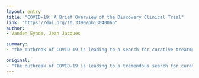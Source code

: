 ```yaml
---
layout: entry
title: "COVID-19: A Brief Overview of the Discovery Clinical Trial"
link: "https://doi.org/10.3390/ph13040065"
author:
- Vanden Eynde, Jean Jacques

summary:
- "the outbreak of COVID-19 is leading to a search for curative treatments. The urgency of the situation favors a repurposing of active drugs but not only antivirals. This short communication focuses on four treatments recommended by WHO. It is included in the first clinical trial of the European Discovery project."

original:
- "The outbreak of COVID-19 is leading to a tremendous search for curative treatments. The urgency of the situation favors a repurposing of active drugs but not only antivirals. This short communication focuses on four treatments recommended by WHO and included in the first clinical trial of the European Discovery project."
---
```


